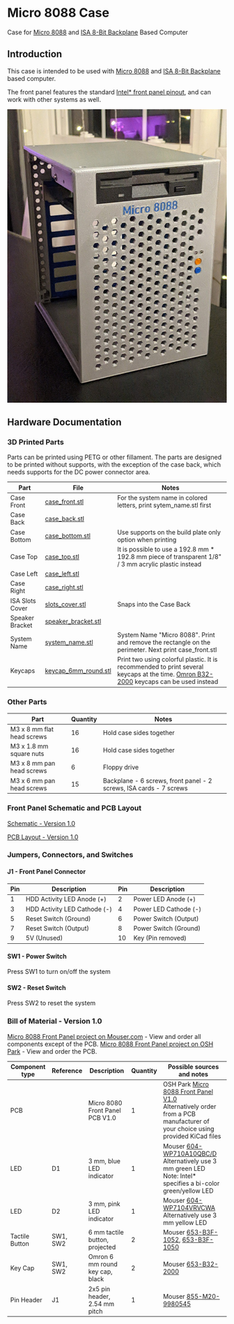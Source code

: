 # Micro 8088 Case
Case for [Micro 8088](https://github.com/skiselev/micro_8088) and [ISA 8-Bit Backplane](https://github.com/skiselev/isa8_backplane) Based Computer

## Introduction
This case is intended to be used with [Micro 8088](https://github.com/skiselev/micro_8088)
and [ISA 8-Bit Backplane](https://github.com/skiselev/isa8_backplane) based computer.

The front panel features the standard [Intel* front panel pinout](https://www.intel.com/content/www/us/en/support/articles/000005643/boards-and-kits/desktop-boards.html), and can work with other systems as well.

![Micro 8088 Case](images/Micro_8088_Case.jpg)

## Hardware Documentation

### 3D Printed Parts

Parts can be printed using PETG or other fillament. The parts are designed to be printed without supports, with the exception of the case back, which needs supports for the DC power connector area.

Part            | File                                                                                               | Notes
--------------- | -------------------------------------------------------------------------------------------------- | ------------------------------------------------------------------
Case Front      | [case_front.stl](https://github.com/skiselev/micro_8088_case/blob/master/printed/case_front.stl)   | For the system name in colored letters, print sytem_name.stl first
Case Back       | [case_back.stl](https://github.com/skiselev/micro_8088_case/blob/master/printed/case_back.stl)     |
Case Bottom     | [case_bottom.stl](https://github.com/skiselev/micro_8088_case/blob/master/printed/case_bottom.stl) | Use supports on the build plate only option when printing
Case Top        | [case_top.stl](https://github.com/skiselev/micro_8088_case/blob/master/printed/case_top.stl)       | It is possible to use a 192.8 mm * 192.8 mm piece of transparent 1/8" / 3 mm acrylic plastic instead
Case Left       | [case_left.stl](https://github.com/skiselev/micro_8088_case/blob/master/printed/case_left.stl)     |
Case Right      | [case_right.stl](https://github.com/skiselev/micro_8088_case/blob/master/printed/case_right.stl)   |
ISA Slots Cover | [slots_cover.stl](https://github.com/skiselev/micro_8088_case/blob/master/printed/slots_cover.stl) | Snaps into the Case Back
Speaker Bracket | [speaker_bracket.stl](https://github.com/skiselev/micro_8088_case/blob/master/printed/speaker_bracket.stl) |
System Name     | [system_name.stl](https://github.com/skiselev/micro_8088_case/blob/master/printed/system_name.stl) | System Name "Micro 8088". Print and remove the rectangle on the perimeter. Next print case_front.stl
Keycaps         | [keycap_6mm_round.stl](https://github.com/skiselev/micro_8088_case/blob/master/printed/keycap_6mm_round.stl) | Print two using colorful plastic. It is recommended to print several keycaps at the time. [Omron B32-2000](https://www.mouser.com/ProductDetail/653-B32-2000) keycaps can be used instead

### Other Parts

Part                       | Quantity  | Notes
-------------------------- | --------- | -----
M3 x 8 mm flat head screws | 16        | Hold case sides together
M3 x 1.8 mm square nuts    | 16        | Hold case sides together
M3 x 8 mm pan head screws  | 6         | Floppy drive
M3 x 6 mm pan head screws  | 15        | Backplane - 6 screws, front panel - 2 screws, ISA cards - 7 screws


### Front Panel Schematic and PCB Layout

[Schematic - Version 1.0](KiCad/Micro_8088_Front_Panel-Schematic-1.0.pdf)

[PCB Layout - Version 1.0](KiCad/Micro_8088_Front_Panel-Board-1.0.pdf)

### Jumpers, Connectors, and Switches

#### J1 - Front Panel Connector
Pin | Description                  | Pin | Description
--- | ---------------------------- | --- | -------------------
1   | HDD Activity LED Anode (+)   | 2   | Power LED Anode (+)
3   |	HDD Activity LED Cathode (-) | 4   | Power LED Cathode (-)
5   |	Reset Switch (Ground)        | 6   | Power Switch (Output)
7   |	Reset Switch (Output)        | 8   | Power Switch (Ground)
9   |	5V (Unused)                  | 10  | Key (Pin removed)

#### SW1 - Power Switch
Press SW1 to turn on/off the system

#### SW2 - Reset Switch
Press SW2 to reset the system

### Bill of Material - Version 1.0

[Micro 8088 Front Panel project on Mouser.com](https://www.mouser.com/ProjectManager/ProjectDetail.aspx?AccessID=e9e37fe2f8) - View and order all components except of the PCB.
[Micro 8088 Front Panel project on OSH Park](https://oshpark.com/shared_projects/V4toeD34) - View and order the PCB.

Component type     | Reference | Description                       | Quantity | Possible sources and notes 
------------------ | --------- | --------------------------------- | -------- | --------------------------
PCB                |           | Micro 8080 Front Panel PCB V1.0   | 1        | OSH Park [Micro 8088 Front Panel V1.0](https://oshpark.com/shared_projects/V4toeD34)<br>Alternatively order from a PCB manufacturer of your choice using provided KiCad files
LED                | D1        | 3 mm, blue LED indicator          | 1        | Mouser [604-WP710A10QBC/D](https://www.mouser.com/ProductDetail/604-WP710A10QBC-D)<br>Alternatively use 3 mm green LED<br>Note: Intel* specifies a bi-color green/yellow LED
LED                | D2        | 3 mm, pink LED indicator          | 1        | Mouser [604-WP7104VRVCWA](https://www.mouser.com/ProductDetail/604-WP7104VRVCWA)<br>Alternatively use 3 mm yellow LED
Tactile Button     | SW1, SW2  | 6 mm tactile button, projected    | 2        | Mouser [653-B3F-1052](https://www.mouser.com/ProductDetail/653-B3F-1052), [653-B3F-1050](https://www.mouser.com/ProductDetail/653-B3F-1050)
Key Cap            | SW1, SW2  | Omron 6 mm round key cap, black   | 2        | Mouser [653-B32-2000](https://www.mouser.com/ProductDetail/653-B32-2000)
Pin Header         | J1        | 2x5 pin header, 2.54 mm pitch     | 1        | Mouser [855-M20-9980545](https://www.mouser.com/ProductDetail/855-M20-9980545)

